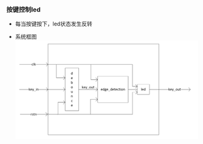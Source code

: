 ### 按键控制led

* 每当按键按下，led状态发生反转

* 系统框图
![](https://github.com/Spider-Viper/Digital-Lab/blob/main/sequential_circuit/%E6%8C%89%E9%94%AE%E6%8E%A7%E5%88%B6LED/pictures/%E6%8C%89%E9%94%AE%E6%8E%A7%E5%88%B6LED.png)
